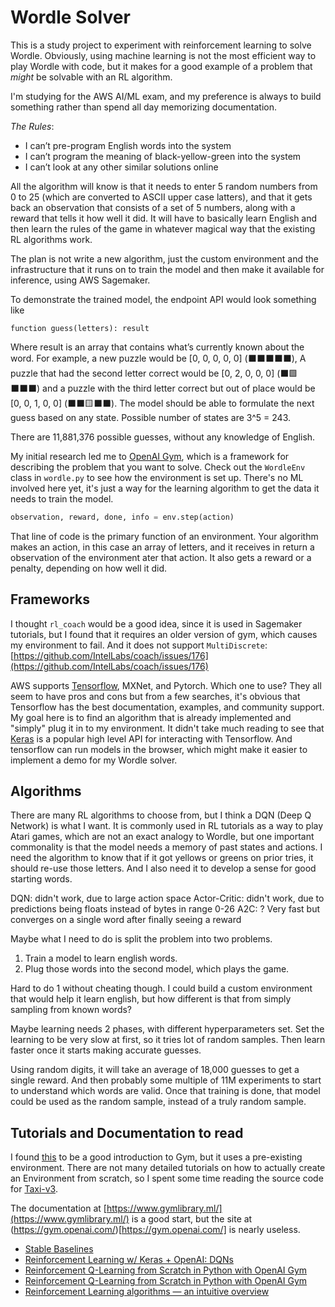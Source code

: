 # Wordle Solver

This is a study project to experiment with reinforcement learning to solve Wordle. 
Obviously, using machine learning is not the most efficient way to play Wordle with code, 
but it makes for a good example of a problem that _might_ be solvable with an RL algorithm.

I'm studying for the AWS AI/ML exam, and my preference is always to build something rather than 
spend all day memorizing documentation.

*The Rules*:

* I can’t pre-program English words into the system
* I can’t program the meaning of black-yellow-green into the system
* I can’t look at any other similar solutions online

All the algorithm will know is that it needs to enter 5 random numbers from 0 to 25 
(which are converted to ASCII upper case latters), and that it gets back an observation 
that consists of a set of 5 numbers, along with a reward that tells it how well it did. 
It will have to basically learn English and then learn the rules of the game in whatever 
magical way that the existing RL algorithms work.

The plan is not write a new algorithm, just the custom environment and the infrastructure that 
it runs on to train the model and then make it available for inference, using AWS Sagemaker.

To demonstrate the trained model, the endpoint API would look something like

`function guess(letters): result`

Where result is an array that contains what’s currently known about the word.
For example, a new puzzle would be [0, 0, 0, 0, 0] (⬛⬛⬛⬛⬛), A puzzle
that had the second letter correct would be [0, 2, 0, 0, 0] (⬛🟩⬛⬛⬛) and a
puzzle with the third letter correct but out of place would be [0, 0, 1, 0, 0]
(⬛⬛🟨⬛⬛). The model should be able to formulate the next guess based on any
state. Possible number of states are 3^5 = 243. 

There are 11,881,376 possible guesses, without any knowledge of English.

My initial research led me to [OpenAI Gym](https://github.com/openai/gym), which is 
a framework for describing the problem that you want to solve. Check out the 
`WordleEnv` class in `wordle.py` to see how the environment is set up. There's no 
ML involved here yet, it's just a way for the learning algorithm to get the data it 
needs to train the model.

```Python
observation, reward, done, info = env.step(action)
```

That line of code is the primary function of an environment. Your algorithm makes an action, 
in this case an array of letters, and it receives in return a observation of the environment ater that action. It also gets a reward or a penalty, depending on how well it did.

## Frameworks

I thought `rl_coach` would be a good idea, since it is used in Sagemaker tutorials, but I 
found that it requires an older version of gym, which causes my environment to fail. And it 
does not support `MultiDiscrete`: [https://github.com/IntelLabs/coach/issues/176](https://github.com/IntelLabs/coach/issues/176)

AWS supports [Tensorflow](https://www.tensorflow.org/), MXNet, and Pytorch. Which one to use? They all seem to have pros and cons but from a few searches, it's obvious that Tensorflow has the best documentation, examples, and community support. My goal here is to find an algorithm that is already implemented and "simply" plug it in to my environment. It didn't take much reading to see that [Keras](https://keras.io/) is a popular high level API for interacting with Tensorflow. And tensorflow can run models in the browser, which might make it easier to implement a demo for my Wordle solver.

## Algorithms

There are many RL algorithms to choose from, but I think a DQN (Deep Q Network) is what I want. It is commonly used in RL tutorials as a way to play Atari games, which are not an exact analogy to Wordle, but one important commonality is that the model needs a memory of past states and actions. I need the algorithm to know that if it got yellows or greens on prior tries, it should re-use those letters. And I also need it to develop a sense for good starting words.

DQN: didn't work, due to large action space
Actor-Critic: didn't work, due to predictions being floats instead of bytes in range 0-26
A2C: ? Very fast but converges on a single word after finally seeing a reward

Maybe what I need to do is split the problem into two problems.
1. Train a model to learn english words. 
2. Plug those words into the second model, which plays the game.

Hard to do 1 without cheating though. I could build a custom environment that would help 
it learn english, but how different is that from simply sampling from known words?

Maybe learning needs 2 phases, with different hyperparameters set. Set the learning to be 
very slow at first, so it tries lot of random samples. Then learn faster once it starts 
making accurate guesses.

Using random digits, it will take an average of 18,000 guesses to get a single reward.
And then probably some multiple of 11M experiments to start to understand which words 
are valid. Once that training is done, that model could be used as the random sample, instead 
of a truly random sample.

## Tutorials and Documentation to read

I found [this](https://www.learndatasci.com/tutorials/reinforcement-q-learning-scratch-python-openai-gym/) to be a good introduction to Gym, but it uses a pre-existing environment. There are not many detailed tutorials on how to actually create an Environment from scratch, so I spent some time reading the source code for [Taxi-v3](https://github.com/openai/gym/blob/master/gym/envs/toy_text/taxi.py).

The documentation at [https://www.gymlibrary.ml/](https://www.gymlibrary.ml/) is a good start, but the site at (https://gym.openai.com/)[https://gym.openai.com/] is nearly useless.

- [Stable Baselines](https://stable-baselines.readthedocs.io/en/master/)
- [Reinforcement Learning w/ Keras + OpenAI: DQNs](https://towardsdatascience.com/reinforcement-learning-w-keras-openai-dqns-1eed3a5338c)
- [Reinforcement Q-Learning from Scratch in Python with OpenAI Gym](https://www.learndatasci.com/tutorials/reinforcement-q-learning-scratch-python-openai-gym/)
- [Reinforcement Q-Learning from Scratch in Python with OpenAI Gym](https://www.tensorflow.org/agents/tutorials/0_intro_rl)
- [Reinforcement Learning algorithms — an intuitive overview](https://smartlabai.medium.com/reinforcement-learning-algorithms-an-intuitive-overview-904e2dff5bbc)





